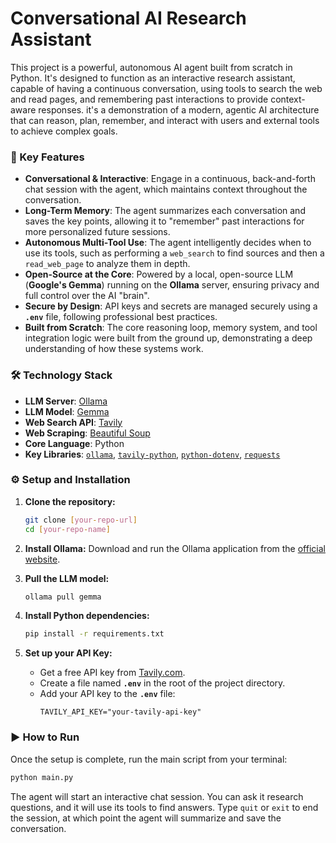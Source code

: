 # Conversational AI Research Assistant

This project is a powerful, autonomous AI agent built from scratch in Python. It's designed to function as an interactive research assistant, capable of having a continuous conversation, using tools to search the web and read pages, and remembering past interactions to provide context-aware responses.
it's a demonstration of a modern, agentic AI architecture that can reason, plan, remember, and interact with users and external tools to achieve complex goals.

### 🚀 Key Features

* **Conversational & Interactive**: Engage in a continuous, back-and-forth chat session with the agent, which maintains context throughout the conversation.
* **Long-Term Memory**: The agent summarizes each conversation and saves the key points, allowing it to "remember" past interactions for more personalized future sessions.
* **Autonomous Multi-Tool Use**: The agent intelligently decides when to use its tools, such as performing a `web_search` to find sources and then a `read_web_page` to analyze them in depth.
* **Open-Source at the Core**: Powered by a local, open-source LLM (**Google's Gemma**) running on the **Ollama** server, ensuring privacy and full control over the AI "brain".
* **Secure by Design**: API keys and secrets are managed securely using a **`.env`** file, following professional best practices.
* **Built from Scratch**: The core reasoning loop, memory system, and tool integration logic were built from the ground up, demonstrating a deep understanding of how these systems work.

### 🛠️ Technology Stack

* **LLM Server**: [Ollama](https://ollama.com/)
* **LLM Model**: [Gemma](https://huggingface.co/google/gemma-2b-it)
* **Web Search API**: [Tavily](https://tavily.com/)
* **Web Scraping**: [Beautiful Soup](https://pypi.org/project/beautifulsoup4/)
* **Core Language**: Python
* **Key Libraries**: [`ollama`](https://pypi.org/project/ollama/), [`tavily-python`](https://pypi.org/project/tavily-python/), [`python-dotenv`](https://pypi.org/project/python-dotenv/), [`requests`](https://pypi.org/project/requests/)

### ⚙️ Setup and Installation

1.  **Clone the repository:**
    ```bash
    git clone [your-repo-url]
    cd [your-repo-name]
    ```

2.  **Install Ollama:** Download and run the Ollama application from the [official website](https://ollama.com/).

3.  **Pull the LLM model:**
    ```bash
    ollama pull gemma
    ```

4.  **Install Python dependencies:**
    ```bash
    pip install -r requirements.txt
    ```

5.  **Set up your API Key:**
    * Get a free API key from [Tavily.com](https://tavily.com/).
    * Create a file named **`.env`** in the root of the project directory.
    * Add your API key to the **`.env`** file:
        ```
        TAVILY_API_KEY="your-tavily-api-key"
        ```

### ▶️ How to Run

Once the setup is complete, run the main script from your terminal:

```bash
python main.py
```

The agent will start an interactive chat session. You can ask it research questions, and it will use its tools to find answers. Type `quit` or `exit` to end the session, at which point the agent will summarize and save the conversation.
